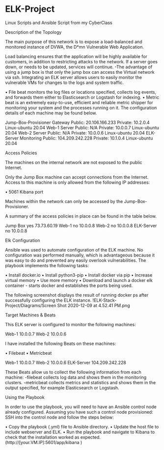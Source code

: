 # ELK-Project
Linux Scripts and Ansible Script from my CyberClass


Description of the Topology

The main purpose of this network is to expose a load-balanced and monitored instance of DVWA, the D*mn Vulnerable Web Application.

Load balancing ensures that the application will be highly available for customers, in addition to restricting attacks to the network. If a server goes down, or needs to be updated, services will continue. -The advantage of using a jump box is that only the jump box can access the Virtual network via ssh.
Integrating an ELK server allows users to easily monitor the vulnerable VMs for changes to the logs and system traffic.

•	File beat monitors the log files or locations specified, collects log events, and forwards them either to Elasticsearch or Logstash for indexing.
•	Metric beat is an extremely easy-to-use, efficient and reliable metric shipper for monitoring your system and the processes running on it. The configuration details of each machine may be found below.


Jump-Box-Provisioner	Gateway	Public: 20.106.166.233 Private: 10.2.0.4	Linux-ubuntu 20.04
Web-1	Server	Public: N/A Private: 10.0.0.7	Linux-ubuntu 20.04
Web-2	Server	Public: N/A Private: 10.0.0.6	Linux-ubuntu 20.04
ELK-Server	Monitoring	Public: 104.209.242.228 Private: 10.1.0.4	Linux-ubuntu 20.04


Access Policies

The machines on the internal network are not exposed to the public Internet.

Only the Jump Box machine can accept connections from the Internet. Access to this machine is only allowed from the following IP addresses:

•	5061 Kibana port

Machines within the network can only be accessed by the Jump-Box-Provisioner.

A summary of the access policies in place can be found in the table below.


Jump Box	yes	73.73.60.19
Web-1	no	10.0.0.8
Web-2	no	10.0.0.8
ELK-Server	no	10.0.0.8


Elk Configuration

Ansible was used to automate configuration of the ELK machine. No configuration was performed manually, which is advantageous because it was easy to do and prevented any easily overlook vulnerabilities.
The playbook implements the following tasks:

•	Install docker.io
•	Install python3-pip
•	Install docker via pip
•	Increase virtual memory
•	Use more memory
•	Download and launch a docker elk container - starts docker and establishes the ports being used.

The following screenshot displays the result of running docker ps after successfully configuring the ELK instance.
!ELK-Stack-Project/Diagrams/Screen Shot 2020-12-09 at 4.52.41 PM.png


Target Machines & Beats

This ELK server is configured to monitor the following machines:

Web-1	10.0.0.7
Web-2	10.0.0.6

I have installed the following Beats on these machines:

•	Filebeat
•	Metricbeat 


Web-1	10.0.0.7
Web-2	10.0.0.6
ELK-Server	104.209.242.228

These Beats allow us to collect the following information from each machine: -filebeat collects log data and shows them in the monitoring clusters. -metricbeat collects metrics and statistics and shows them in the output specified, for example Elasticsearch or Logstash.


Using the Playbook

In order to use the playbook, you will need to have an Ansible control node already configured. Assuming you have such a control node provisioned:
SSH into the control node and follow the steps below:

•	Copy the playbook (.yml) file to Ansible directory.
•	Update the host file to include webserver and ELK.
•	Run the playbook and navigate to Kibana to check that the installation worked as expected. (http://[your.VM.IP]:5601/app/kibana )
